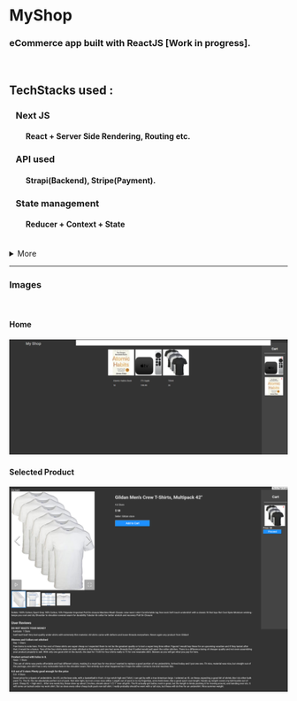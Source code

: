 # MyShop
### eCommerce app built with ReactJS [Work in progress].


<br />

## TechStacks used :

### &nbsp;&nbsp; Next JS
#### &nbsp;&nbsp;&nbsp;&nbsp;&nbsp;&nbsp;&nbsp;&nbsp;&nbsp;React + Server Side Rendering, Routing etc.
### &nbsp;&nbsp; API used
#### &nbsp;&nbsp;&nbsp;&nbsp;&nbsp;&nbsp;&nbsp;&nbsp;&nbsp;Strapi(Backend), Stripe(Payment).
### &nbsp;&nbsp; State management
#### &nbsp;&nbsp;&nbsp;&nbsp;&nbsp;&nbsp;&nbsp;&nbsp;&nbsp;Reducer + Context + State

<br />
<details>
<summary>More</summary>

#### Hooks used
&nbsp;&nbsp;&nbsp;useReduce(Redux like), useContext, useState, useEffect.
#### Custom Hooks used
&nbsp;&nbsp;&nbsp;useFetch.
#### API caller
&nbsp;&nbsp;&nbsp;Axios, Fetch.
#### Styling
&nbsp;&nbsp;&nbsp;CSS - modules per file.

  <!-- HOC, portals, react render (Check out 1tab) -->
  
</details>


<!-- Follow D:/Sh.../How to Get a Job as a ReactJS Developer in 2021.txt -->
<!-- <br /> -->

---

### Images
<br />

<!-- ![main](./images/readme/main.png) -->
#### Home
![products](./images/readme/prod.png)

#### Selected Product
![selectedProduct](./images/readme/selectedProd.png)

<!-- #### Payment/Stripe page -->
<!-- #### Login page -->
